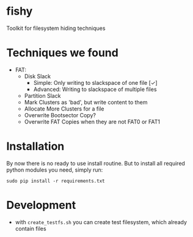 # fishy
Toolkit for filesystem hiding techniques

# Techniques we found

* FAT:
	* Disk Slack
		* Simple: Only writing to slackspace of one file  [✓]
		* Advanced: Writing to slackspace of multiple files
	* Partition Slack
	* Mark Clusters as 'bad', but write content to them
	* Allocate More Clusters for a file
	* Overwrite Bootsector Copy?
	* Overwrite FAT Copies when they are not FAT0 or FAT1

# Installation

By now there is no ready to use install routine. But to install all required python modules you need, simply run:
```
sudo pip install -r requirements.txt
```

# Development

* with `create_testfs.sh` you can create test filesystem, which already contain files
